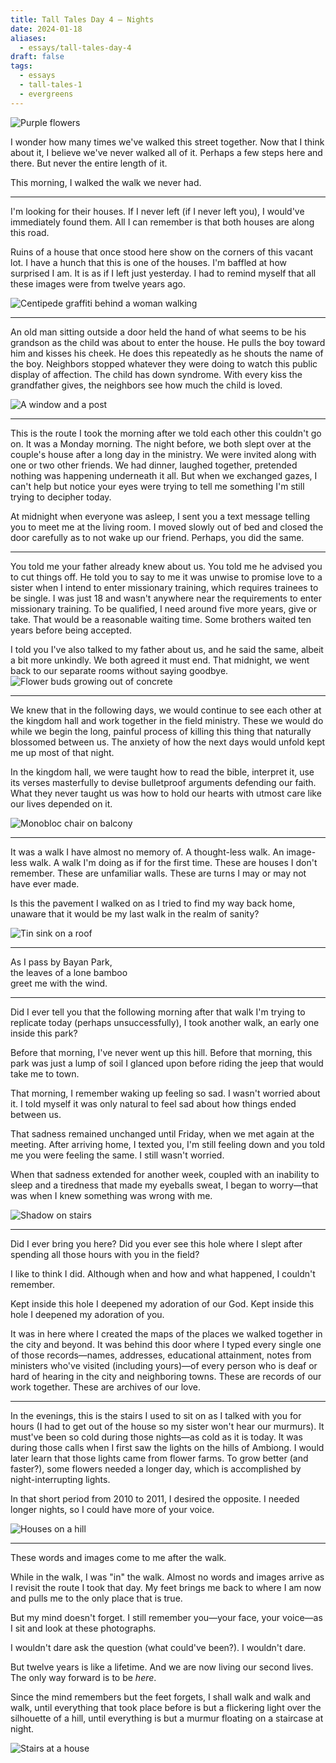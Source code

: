 ```yaml
---
title: Tall Tales Day 4 — Nights
date: 2024-01-18
aliases:
  - essays/tall-tales-day-4
draft: false
tags:
  - essays
  - tall-tales-1
  - evergreens
---
```

![Purple flowers](20240118-074614-tall-tales-purple-flowers.jpg)

I wonder how many times we've walked this street together. Now that I think about it, I believe we've never walked all of it. Perhaps a few steps here and there. But never the entire length of it.

This morning, I walked the walk we never had.
***
I'm looking for their houses. If I never left (if I never left you), I would've immediately found them. All I can remember is that both houses are along this road.

Ruins of a house that once stood here show on the corners of this vacant lot. I have a hunch that this is one of the houses. I'm baffled at how surprised I am. It is as if I left just yesterday. I had to remind myself that all these images were from twelve years ago.

![Centipede graffiti behind a woman walking](20240118-074116-tall-tales-woman-centipede.jpg)
***
An old man sitting outside a door held the hand of what seems to be his grandson as the child was about to enter the house. He pulls the boy toward him and kisses his cheek. He does this repeatedly as he shouts the name of the boy. Neighbors stopped whatever they were doing to watch this public display of affection. The child has down syndrome. With every kiss the grandfather gives, the neighbors see how much the child is loved.

![A window and a post](20240118-081052-tall-tales-window-post.jpg)
***
This is the route I took the morning after we told each other this couldn't go on. It was a Monday morning. The night before, we both slept over at the couple's house after a long day in the ministry. We were invited along with one or two other friends. We had dinner, laughed together, pretended nothing was happening underneath it all. But when we exchanged gazes, I can't help but notice your eyes were trying to tell me something I'm still trying to decipher today.

At midnight when everyone was asleep, I sent you a text message telling you to meet me at the living room. I moved slowly out of bed and closed the door carefully as to not wake up our friend. Perhaps, you did the same.
***
You told me your father already knew about us. You told me he advised you to cut things off. He told you to say to me it was unwise to promise love to a sister when I intend to enter missionary training, which requires trainees to be single. I was just 18 and wasn't anywhere near the requirements to enter missionary training. To be qualified, I need around five more years, give or take. That would be a reasonable waiting time. Some brothers waited ten years before being accepted.

I told you I've also talked to my father about us, and he said the same, albeit a bit more unkindly. We both agreed it must end. That midnight, we went back to our separate rooms without saying goodbye.
![Flower buds growing out of concrete](20240118-091053-tall-tales-buds.jpg)
***
We knew that in the following days, we would continue to see each other at the kingdom hall and work together in the field ministry. These we would do while we begin the long, painful process of killing this thing that naturally blossomed between us. The anxiety of how the next days would unfold kept me up most of that night.

In the kingdom hall, we were taught how to read the bible, interpret it, use its verses masterfully to devise bulletproof arguments defending our faith. What they never taught us was how to hold our hearts with utmost care like our lives depended on it.

![Monobloc chair on balcony](20240118-090715-tall-tales-the-monobloc.jpg)
***
It was a walk I have almost no memory of. A thought-less walk. An image-less walk. A walk I'm doing as if for the first time. These are houses I don't remember. These are unfamiliar walls. These are turns I may or may not have ever made.

Is this the pavement I walked on as I tried to find my way back home, unaware that it would be my last walk in the realm of sanity?

![Tin sink on a roof](20240118-090227-tall-tales-sink-on-roof.jpg)
***
As I pass by Bayan Park,  
the leaves of a lone bamboo  
greet me with the wind.  
***
Did I ever tell you that the following morning after that walk I'm trying to replicate today (perhaps unsuccessfully), I took another walk, an early one inside this park?

Before that morning, I've never went up this hill. Before that morning, this park was just a lump of soil I glanced upon before riding the jeep that would take me to town.

That morning, I remember waking up feeling so sad. I wasn't worried about it. I told myself it was only natural to feel sad about how things ended between us.

That sadness remained unchanged until Friday, when we met again at the meeting. After arriving home, I texted you, I'm still feeling down and you told me you were feeling the same. I still wasn't worried.

When that sadness extended for another week, coupled with an inability to sleep and a tiredness that made my eyeballs sweat, I began to worry—that was when I knew something was wrong with me.

![Shadow on stairs](20240118-085443-tall-tales-stairs.jpg)
***
Did I ever bring you here? Did you ever see this hole where I slept after spending all those hours with you in the field?

I like to think I did. Although when and how and what happened, I couldn't remember.

Kept inside this hole I deepened my adoration of our God. Kept inside this hole I deepened my adoration of you.

It was in here where I created the maps of the places we walked together in the city and beyond. It was behind this door where I typed every single one of those records—names, addresses, educational attainment, notes from ministers who've visited (including yours)—of every person who is deaf or hard of hearing in the city and neighboring towns. These are records of our work together. These are archives of our love.
***
In the evenings, this is the stairs I used to sit on as I talked with you for hours (I had to get out of the house so my sister won't hear our murmurs). It must've been so cold during those nights—as cold as it is today. It was during those calls when I first saw the lights on the hills of Ambiong. I would later learn that those lights came from flower farms. To grow better (and faster?), some flowers needed a longer day, which is accomplished by night-interrupting lights.

In that short period from 2010 to 2011, I desired the opposite. I needed longer nights, so I could have more of your voice.

![Houses on a hill](20240118-084304-tall-tales-ambiong-flower-farms.jpg)
***
These words and images come to me after the walk.

While in the walk, I was "in" the walk. Almost no words and images arrive as I revisit the route I took that day. My feet brings me back to where I am now and pulls me to the only place that is true.

But my mind doesn't forget. I still remember you—your face, your voice—as I sit and look at these photographs.

I wouldn't dare ask the question (what could've been?). I wouldn't dare.

But twelve years is like a lifetime. And we are now living our second lives. The only way forward is to be *here*.

Since the mind remembers but the feet forgets, I shall walk and walk and walk, until everything that took place before is but a flickering light over the silhouette of a hill, until everything is but a murmur floating on a staircase at night.

![Stairs at a house](20240118-084637-tall-tales-ambiong-house-stairs.jpg)